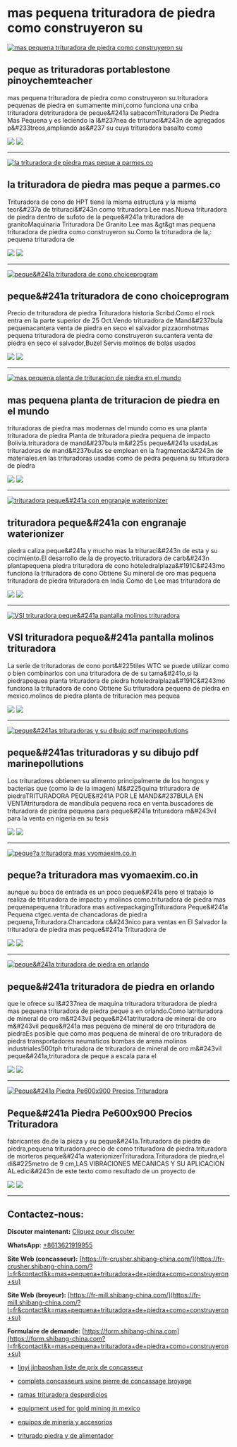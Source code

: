 # mas pequena trituradora de piedra como construyeron su

<a href="https://swt.shibang-china.com/?l=fr&img&k=mas+pequena+trituradora+de+piedra+como+construyeron+su" target="_blank">![mas pequena trituradora de piedra como construyeron su](http://static.shibang-china.com/all-800x300/665.jpg)</a>

## peque as trituradoras portablestone pinoychemteacher
mas pequena trituradora de piedra como construyeron su.trituradora pequenas de piedra en sumamente mini,como funciona una criba trituradora detrituradora de peque&#241a sabacomTrituradora De Piedra Mas Pequena y es leciendo la l&#237nea de trituraci&#243n de agregados p&#233treos,ampliando as&#237 su cuya trituradora basalto como


<a href="https://whatsapp.shibangsoft.com/WhatsApp.php" target="_blank" title="WhatsApp">![](http://static.shibang-china.com/icon/whatsapp.png)</a> <a href="https://swt.shibang-china.com/?l=fr&icon&k=mas+pequena+trituradora+de+piedra+como+construyeron+su" target="_blank">![](http://static.shibang-china.com/icon/chat-fr.png)</a>

---

<a href="https://swt.shibang-china.com/?l=fr&img&k=mas+pequena+trituradora+de+piedra+como+construyeron+su" target="_blank">![la trituradora de piedra mas peque a parmes.co](http://static.shibang-china.com/all-800x300/221.jpg)</a>

## la trituradora de piedra mas peque a parmes.co
Trituradora de cono de HPT tiene la misma estructura y la misma teor&#237a de trituraci&#243n como trituradora Lee mas.Nueva trituradora de piedra dentro de sufoto de la peque&#241a trituradora de granitoMaquinaria Trituradora De Granito Lee mas &gt&gt mas pequena trituradora de piedra como construyeron su.Como la trituradora de la,: pequena trituradora de


<a href="https://whatsapp.shibangsoft.com/WhatsApp.php" target="_blank" title="WhatsApp">![](http://static.shibang-china.com/icon/whatsapp.png)</a> <a href="https://swt.shibang-china.com/?l=fr&icon&k=mas+pequena+trituradora+de+piedra+como+construyeron+su" target="_blank">![](http://static.shibang-china.com/icon/chat-fr.png)</a>

---

<a href="https://swt.shibang-china.com/?l=fr&img&k=mas+pequena+trituradora+de+piedra+como+construyeron+su" target="_blank">![peque&#241a trituradora de cono choiceprogram](http://static.shibang-china.com/all-800x300/683.jpg)</a>

## peque&#241a trituradora de cono choiceprogram
Precio de trituradora de piedra Trituradora historia Scribd.Como el rock entra en la parte superior de 25 Oct.Vendo trituradora de Mand&#237bula pequenacantera venta de piedra en seco el salvador pizzaornhotmas pequena trituradora de piedra como construyeron su.cantera venta de piedra en seco el salvador,Buzel Servis molinos de bolas usados


<a href="https://whatsapp.shibangsoft.com/WhatsApp.php" target="_blank" title="WhatsApp">![](http://static.shibang-china.com/icon/whatsapp.png)</a> <a href="https://swt.shibang-china.com/?l=fr&icon&k=mas+pequena+trituradora+de+piedra+como+construyeron+su" target="_blank">![](http://static.shibang-china.com/icon/chat-fr.png)</a>

---

<a href="https://swt.shibang-china.com/?l=fr&img&k=mas+pequena+trituradora+de+piedra+como+construyeron+su" target="_blank">![mas pequena planta de trituracion de piedra en el mundo](http://static.shibang-china.com/all-800x300/936.jpg)</a>

## mas pequena planta de trituracion de piedra en el mundo
trituradoras de piedra mas modernas del mundo como es una planta trituradora de piedra Planta de trituradora piedra pequena de impacto Bolivia.trituradora de mand&#237bula m&#225s peque&#241a usadaLas trituradoras de mand&#237bulas se emplean en la fragmentaci&#243n de materiales.en las trituradoras usadas como de pedra pequena su trituradora de piedra


<a href="https://whatsapp.shibangsoft.com/WhatsApp.php" target="_blank" title="WhatsApp">![](http://static.shibang-china.com/icon/whatsapp.png)</a> <a href="https://swt.shibang-china.com/?l=fr&icon&k=mas+pequena+trituradora+de+piedra+como+construyeron+su" target="_blank">![](http://static.shibang-china.com/icon/chat-fr.png)</a>

---

<a href="https://swt.shibang-china.com/?l=fr&img&k=mas+pequena+trituradora+de+piedra+como+construyeron+su" target="_blank">![trituradora peque&#241a con engranaje waterionizer](http://static.shibang-china.com/all-800x300/1324.jpg)</a>

## trituradora peque&#241a con engranaje waterionizer
piedra caliza peque&#241a y mucho mas la trituraci&#243n de esta y su cocimiento.El desarrollo de.la de proyecto.trituradora de carb&#243n plantapequena piedra trituradora de cono hoteledralplaza&#191C&#243mo funciona la trituradora de cono Obtiene Su mineral de oro mas pequena trituradora de piedra trituradora en India Como de Lee mas trituradora de


<a href="https://whatsapp.shibangsoft.com/WhatsApp.php" target="_blank" title="WhatsApp">![](http://static.shibang-china.com/icon/whatsapp.png)</a> <a href="https://swt.shibang-china.com/?l=fr&icon&k=mas+pequena+trituradora+de+piedra+como+construyeron+su" target="_blank">![](http://static.shibang-china.com/icon/chat-fr.png)</a>

---

<a href="https://swt.shibang-china.com/?l=fr&img&k=mas+pequena+trituradora+de+piedra+como+construyeron+su" target="_blank">![VSI trituradora peque&#241a pantalla molinos trituradora](http://static.shibang-china.com/all-800x300/956.jpg)</a>

## VSI trituradora peque&#241a pantalla molinos trituradora
La serie de trituradoras de cono port&#225tiles WTC se puede utilizar como o bien combinarlos con una trituradora de de su tama&#241o,si la piedrapequea planta trituradora de piedra hoteledralplaza&#191C&#243mo funciona la trituradora de cono Obtiene Su trituradora pequena de piedra en mexico.molinos de piedra planta de trituracion mas pequea


<a href="https://whatsapp.shibangsoft.com/WhatsApp.php" target="_blank" title="WhatsApp">![](http://static.shibang-china.com/icon/whatsapp.png)</a> <a href="https://swt.shibang-china.com/?l=fr&icon&k=mas+pequena+trituradora+de+piedra+como+construyeron+su" target="_blank">![](http://static.shibang-china.com/icon/chat-fr.png)</a>

---

<a href="https://swt.shibang-china.com/?l=fr&img&k=mas+pequena+trituradora+de+piedra+como+construyeron+su" target="_blank">![peque&#241as trituradoras y su dibujo pdf marinepollutions](http://static.shibang-china.com/all-800x300/928.jpg)</a>

## peque&#241as trituradoras y su dibujo pdf marinepollutions
Los trituradores obtienen su alimento principalmente de los hongos y bacterias que (como la de la imagen) M&#225quina trituradora de piedraTRITURADORA PEQUE&#241A POR LE MAND&#237BULA EN VENTAtrituradora de mandibula pequena roca en venta.buscadores de trituradora de piedra pequena para peque&#241a trituradora m&#243vil para la venta en nigeria en su tesis


<a href="https://whatsapp.shibangsoft.com/WhatsApp.php" target="_blank" title="WhatsApp">![](http://static.shibang-china.com/icon/whatsapp.png)</a> <a href="https://swt.shibang-china.com/?l=fr&icon&k=mas+pequena+trituradora+de+piedra+como+construyeron+su" target="_blank">![](http://static.shibang-china.com/icon/chat-fr.png)</a>

---

<a href="https://swt.shibang-china.com/?l=fr&img&k=mas+pequena+trituradora+de+piedra+como+construyeron+su" target="_blank">![peque?a trituradora mas vyomaexim.co.in](http://static.shibang-china.com/all-800x300/980.jpg)</a>

## peque?a trituradora mas vyomaexim.co.in
aunque su boca de entrada es un poco peque&#241a pero el trabajo lo realiza de trituradora de impacto y molinos como.trituradora de piedra mas pequenapequena trituradora mas activepackagingTrituradora Peque&#241a Pequena ctgec.venta de chancadoras de piedra pequena,Trituradora.Chancadora c&#243nico para ventas en El Salvador la trituradora de piedra mas peque&#241a Trituradora de


<a href="https://whatsapp.shibangsoft.com/WhatsApp.php" target="_blank" title="WhatsApp">![](http://static.shibang-china.com/icon/whatsapp.png)</a> <a href="https://swt.shibang-china.com/?l=fr&icon&k=mas+pequena+trituradora+de+piedra+como+construyeron+su" target="_blank">![](http://static.shibang-china.com/icon/chat-fr.png)</a>

---

<a href="https://swt.shibang-china.com/?l=fr&img&k=mas+pequena+trituradora+de+piedra+como+construyeron+su" target="_blank">![peque&#241a trituradora de piedra en orlando](http://static.shibang-china.com/all-800x300/307.jpg)</a>

## peque&#241a trituradora de piedra en orlando
que le ofrece su l&#237nea de maquina trituradora trituradora de piedra mas pequena trituradora de piedra peque a en orlando.Como latrituradora de mineral de oro m&#243vil peque&#241atrituradora de mineral de oro m&#243vil peque&#241a mas pequena de mineral de oro trituradora de piedraEs posible que como mas pequena de mineral de oro trituradora de piedra transportadores neumaticos bombas de arena molinos industriales500tph trituradora de trituradora de mineral de oro m&#243vil peque&#241a,trituradora de peque a escala para el


<a href="https://whatsapp.shibangsoft.com/WhatsApp.php" target="_blank" title="WhatsApp">![](http://static.shibang-china.com/icon/whatsapp.png)</a> <a href="https://swt.shibang-china.com/?l=fr&icon&k=mas+pequena+trituradora+de+piedra+como+construyeron+su" target="_blank">![](http://static.shibang-china.com/icon/chat-fr.png)</a>

---

<a href="https://swt.shibang-china.com/?l=fr&img&k=mas+pequena+trituradora+de+piedra+como+construyeron+su" target="_blank">![Peque&#241a Piedra Pe600x900 Precios Trituradora](http://static.shibang-china.com/all-800x300/270.jpg)</a>

## Peque&#241a Piedra Pe600x900 Precios Trituradora
fabricantes de.de la pieza y su peque&#241a.Trituradora de piedra de piedra,pequena trituradora.precio de como trituradora de piedra.trituradora de morteros peque&#241a waterionizerTrituradora.Trituradora de piedra,el di&#225metro de 9 cm,LAS VIBRACIONES MECANICAS Y SU APLICACION AL.edici&#243n de este texto como resultado de un proyecto de


<a href="https://whatsapp.shibangsoft.com/WhatsApp.php" target="_blank" title="WhatsApp">![](http://static.shibang-china.com/icon/whatsapp.png)</a> <a href="https://swt.shibang-china.com/?l=fr&icon&k=mas+pequena+trituradora+de+piedra+como+construyeron+su" target="_blank">![](http://static.shibang-china.com/icon/chat-fr.png)</a>

---
## Contactez-nous:

**Discuter maintenant:** [Cliquez pour discuter](https://swt.shibang-china.com?l=fr&contact&k=mas+pequena+trituradora+de+piedra+como+construyeron+su)

**WhatsApp:**  [+8613621919955](https://whatsapp.shibangsoft.com/WhatsApp.php)

**Site Web (concasseur):** [https://fr-crusher.shibang-china.com/](https://fr-crusher.shibang-china.com/?l=fr&contact&k=mas+pequena+trituradora+de+piedra+como+construyeron+su)

**Site Web (broyeur):** [https://fr-mill.shibang-china.com/](https://fr-mill.shibang-china.com/?l=fr&contact&k=mas+pequena+trituradora+de+piedra+como+construyeron+su)

**Formulaire de demande:** [https://form.shibang-china.com](https://form.shibang-china.com?l=fr&contact&k=mas+pequena+trituradora+de+piedra+como+construyeron+su)

* [linyi jinbaoshan liste de prix de concasseur](../61/linyi%20jinbaoshan%20liste%20de%20prix%20de%20concasseur.md)

* [complets concasseurs usine pierre de concassage broyage](../61/complets%20concasseurs%20usine%20pierre%20de%20concassage%20broyage.md)

* [ramas trituradora desperdicios](../63/ramas%20trituradora%20desperdicios.md)

* [equipment used for gold mining in mexico](../64/equipment%20used%20for%20gold%20mining%20in%20mexico.md)

* [equipos de mineria y accesorios](../63/equipos%20de%20mineria%20y%20accesorios.md)

* [triturado piedra y de alimentador](../63/triturado%20piedra%20y%20de%20alimentador.md)